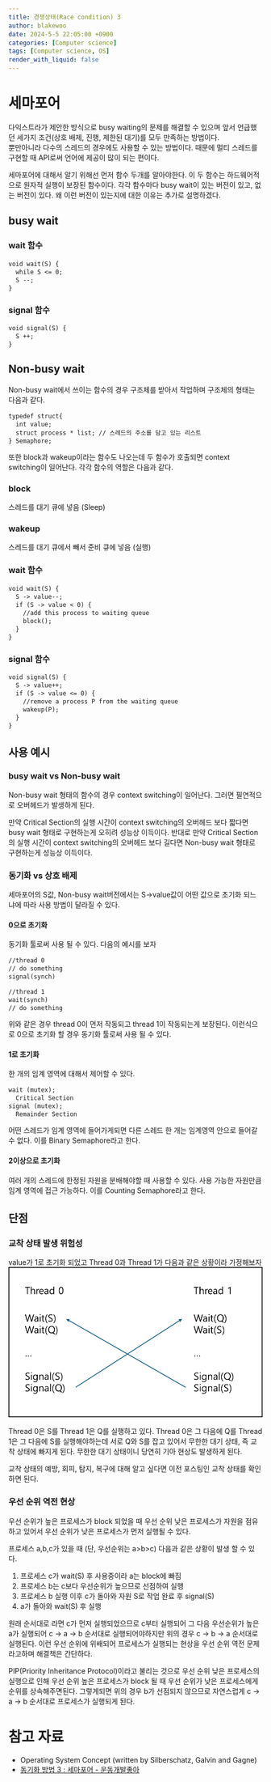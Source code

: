 ```yaml
---
title: 경쟁상태(Race condition) 3
author: blakewoo
date: 2024-5-5 22:05:00 +0900
categories: [Computer science]
tags: [Computer science, OS] 
render_with_liquid: false
---
```


# 세마포어
다익스트라가 제안한 방식으로 busy waiting의 문제를 해결할 수 있으며
앞서 언급했던 세가지 조건(상호 배제, 진행, 제한된 대기)를 모두 만족하는 방법이다.    
뿐만아니라 다수의 스레드의 경우에도 사용할 수 있는 방법이다.
때문에 멀티 스레드를 구현할 때 API로써 언어에 제공이 많이 되는 편이다.

세마포어에 대해서 알기 위해선 먼저 함수 두개를 알아야한다.
이 두 함수는 하드웨어적으로 원자적 실행이 보장된 함수이다.
각각 함수마다 busy wait이 있는 버전이 있고, 없는 버전이 있다.
왜 이런 버전이 있는지에 대한 이유는 추가로 설명하겠다.

## busy wait
### wait 함수
```
void wait(S) {
  while S <= 0; 
  S --;
}
```


### signal 함수
```
void signal(S) {
  S ++;
}
```


## Non-busy wait
Non-busy wait에서 쓰이는 함수의 경우
구조체를 받아서 작업하며 구조체의 형태는 다음과 같다.
```
typedef struct{
  int value;
  struct process * list; // 스레드의 주소를 담고 있는 리스트
} Semaphore;
```

또한 block과 wakeup이라는 함수도 나오는데 두 함수가 호출되면
context switching이 일어난다.
각각 함수의 역할은 다음과 같다.

### block
스레드를 대기 큐에 넣음 (Sleep)

### wakeup
스레드를 대기 큐에서 빼서 준비 큐에 넣음 (실행)

### wait 함수
```
void wait(S) {
  S -> value--;
  if (S -> value < 0) { 
    //add this process to waiting queue 
    block();  
  }
}
```


### signal 함수
```
void signal(S) {
  S -> value++;
  if (S -> value <= 0) { 
    //remove a process P from the waiting queue 
    wakeup(P);
  }
}
```

## 사용 예시

### busy wait vs Non-busy wait
Non-busy wait 형태의 함수의 경우 context switching이 일어난다.
그러면 필연적으로 오버헤드가 발생하게 된다.

만약 Critical Section의 실행 시간이 context switching의
오버헤드 보다 짧다면 busy wait 형태로 구현하는게 오히려 성능상 이득이다.
반대로 만약 Critical Section의 실행 시간이 context switching의
오버헤드 보다 길다면 Non-busy wait 형태로 구현하는게 성능상 이득이다.

### 동기화 vs 상호 배제
세마포어의 S값, Non-busy wait버전에서는 S->value값이 어떤 값으로
초기화 되느냐에 따라 사용 방법이 달라질 수 있다.

#### 0으로 초기화
동기화 툴로써 사용 될 수 있다.
다음의 예시를 보자

```
//thread 0
// do something
signal(synch)
```

```
//thread 1
wait(synch)
// do something
```

위와 같은 경우 thread 0이 먼저 작동되고 thread 1이 작동되는게 보장된다.
이런식으로 0으로 초기화 할 경우 동기화 툴로써 사용 될 수 있다.

#### 1로 초기화
한 개의 임계 영역에 대해서 제어할 수 있다.

```
wait (mutex);      
  Critical Section
signal (mutex);     
  Remainder Section
```

어떤 스레드가 임계 영역에 들어가게되면 다른 스레드 한 개는 임계영역 안으로 들어갈 수 없다.
이를 Binary Semaphore라고 한다.

#### 2이상으로 초기화
여러 개의 스레드에 한정된 자원을 분배해야할 때 사용할 수 있다.
사용 가능한 자원만큼 임계 영역에 접근 가능하다.
이를 Counting Semaphore라고 한다.

## 단점

### 교착 상태 발생 위험성
value가 1로 초기화 되었고 Thread 0과 Thread 1가 다음과 같은 상황이라 가정해보자   
![img.png](/assets/blog/cs/deadlock/semaphore_deadlock_img.png)

Thread 0은 S를 Thread 1은 Q를 실행하고 있다.
Thread 0은 그 다음에 Q를 Thread 1은 그 다음에 S를 실행해야하는데
서로 Q와 S를 잡고 있어서 무한한 대기 상태, 즉 교착 상태에 빠지게 된다.
무한한 대기 상태이니 당연히 기아 현상도 발생하게 된다.

교착 상태의 예방, 회피, 탐지, 복구에 대해 알고 싶다면 이전 포스팅인 교착 상태를 확인하면 된다.

### 우선 순위 역전 현상
우선 순위가 높은 프로세스가 block 되었을 때 우선 순위 낮은 프로세스가 자원을 점유하고 있어서
우선 순위가 낮은 프로세스가 먼저 실행될 수 있다.

프로세스 a,b,c가 있을 때 (단, 우선순위는 a>b>c)
다음과 같은 상황이 발생 할 수 있다.

1. 프로세스 c가 wait(S) 후 사용중이라 a는 block에 빠짐
2. 프로세스 b는 c보다 우선순위가 높으므로 선점하여 실행
3. 프로세스 b 실행 이후 c가 돌아와 자원 S로 작업 완료 후 signal(S)
4. a가 돌아와 wait(S) 후 실행

원래 순서대로 라면 c가 먼저 실행되었으므로 c부터 실행되어 그 다음 우선순위가 높은 a가 실행되어
c -> a -> b 순서대로 실행되어야하지만 위의 경우 c -> b -> a 순서대로 실행된다.
이런 우선 순위에 위배되어 프로세스가 실행되는 현상을 우선 순위 역전 문제라고하며 해결책은 간단하다.

PIP(Priority Inheritance Protocol)이라고 불리는 것으로 우선 순위 낮은 프로세스의 실행으로 인해
우선 순위 높은 프로세스가 block 될 때 우선 순위가 낮은 프로세스에게 순위를 상속해주면된다.
그렇게되면 위의 경우 b가 선점되지 않으므로 자연스럽게 c -> a -> b 순서대로 프로세스가 실행되게 된다.

# 참고 자료
- Operating System Concept (written by Silberschatz, Galvin and Gagne)
- [동기화 방법 3 : 세마포어 - 운동개발좋아](https://charles098.tistory.com/95)
